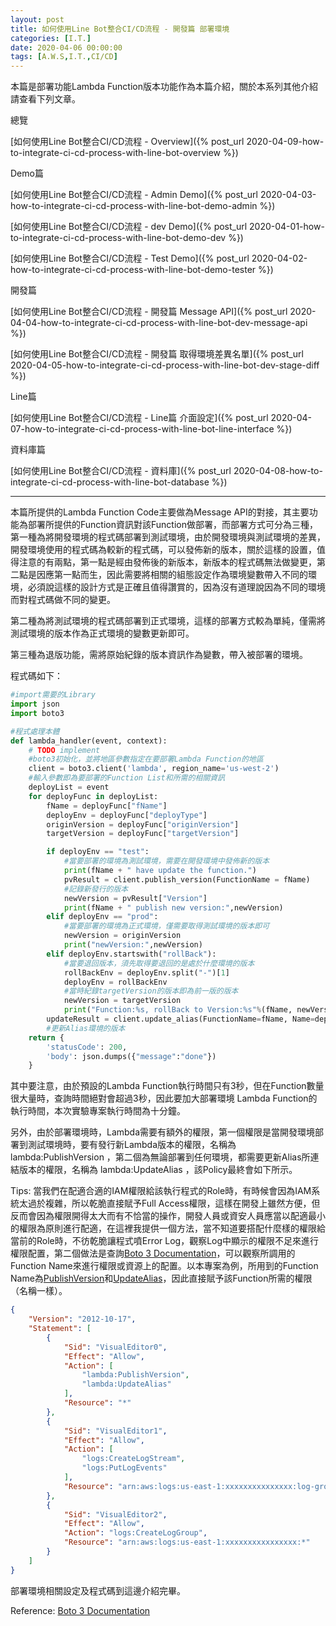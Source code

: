 ```yaml
---
layout: post
title: 如何使用Line Bot整合CI/CD流程 - 開發篇 部署環境
categories: [I.T.]
date: 2020-04-06 00:00:00
tags: [A.W.S,I.T.,CI/CD]
---
```

本篇是部署功能Lambda Function版本功能作為本篇介紹，關於本系列其他介紹請查看下列文章。

<!--more-->

總覽

[如何使用Line Bot整合CI/CD流程 - Overview]({% post_url 2020-04-09-how-to-integrate-ci-cd-process-with-line-bot-overview %})

Demo篇

[如何使用Line Bot整合CI/CD流程 - Admin Demo]({% post_url 2020-04-03-how-to-integrate-ci-cd-process-with-line-bot-demo-admin %})

[如何使用Line Bot整合CI/CD流程 - dev Demo]({% post_url 2020-04-01-how-to-integrate-ci-cd-process-with-line-bot-demo-dev %})

[如何使用Line Bot整合CI/CD流程 - Test Demo]({% post_url 2020-04-02-how-to-integrate-ci-cd-process-with-line-bot-demo-tester %})

開發篇

[如何使用Line Bot整合CI/CD流程 - 開發篇 Message API]({% post_url 2020-04-04-how-to-integrate-ci-cd-process-with-line-bot-dev-message-api %})

[如何使用Line Bot整合CI/CD流程 - 開發篇 取得環境差異名單]({% post_url 2020-04-05-how-to-integrate-ci-cd-process-with-line-bot-dev-stage-diff %})

Line篇

[如何使用Line Bot整合CI/CD流程 - Line篇 介面設定]({% post_url 2020-04-07-how-to-integrate-ci-cd-process-with-line-bot-line-interface %})

資料庫篇

[如何使用Line Bot整合CI/CD流程 - 資料庫]({% post_url 2020-04-08-how-to-integrate-ci-cd-process-with-line-bot-database %})

<hr>

本篇所提供的Lambda Function Code主要做為Message API的對接，其主要功能為部署所提供的Function資訊對該Function做部署，而部署方式可分為三種，第一種為將開發環境的程式碼部署到測試環境，由於開發環境與測試環境的差異，開發環境使用的程式碼為較新的程式碼，可以發佈新的版本，關於這樣的設置，值得注意的有兩點，第一點是經由發佈後的新版本，新版本的程式碼無法做變更，第二點是因應第一點而生，因此需要將相關的組態設定作為環境變數帶入不同的環境，必須說這樣的設計方式是正確且值得讚賞的，因為沒有道理說因為不同的環境而對程式碼做不同的變更。

第二種為將測試環境的程式碼部署到正式環境，這樣的部署方式較為單純，僅需將測試環境的版本作為正式環境的變數更新即可。

第三種為退版功能，需將原始紀錄的版本資訊作為變數，帶入被部署的環境。

程式碼如下：

```python
#import需要的Library
import json
import boto3

#程式處理本體
def lambda_handler(event, context):
    # TODO implement
    #boto3初始化，並將地區參數指定在要部署Lambda Function的地區
    client = boto3.client('lambda', region_name='us-west-2')
    #輸入參數即為要部署的Function List和所需的相關資訊
    deployList = event
    for deployFunc in deployList:
        fName = deployFunc["fName"]
        deployEnv = deployFunc["deployType"]
        originVersion = deployFunc["originVersion"]
        targetVersion = deployFunc["targetVersion"]

        if deployEnv == "test":
            #當要部署的環境為測試環境，需要在開發環境中發佈新的版本
            print(fName + " have update the function.")
            pvResult = client.publish_version(FunctionName = fName)
            #記錄新發行的版本
            newVersion = pvResult["Version"]
            print(fName + " publish new version:",newVersion)
        elif deployEnv == "prod":
            #當要部署的環境為正式環境，僅需要取得測試環境的版本即可
            newVersion = originVersion
            print("newVersion:",newVersion)
        elif deployEnv.startswith("rollBack"):
            #當要退回版本，須先取得要退回的是處於什麼環境的版本
            rollBackEnv = deployEnv.split("-")[1]
            deployEnv = rollBackEnv
            #當時紀錄targetVersion的版本即為前一版的版本
            newVersion = targetVersion
            print("Function:%s, rollBack to Version:%s"%(fName, newVersion))
        updateResult = client.update_alias(FunctionName=fName, Name=deployEnv, FunctionVersion=newVersion)
        #更新Alias環境的版本
    return {
        'statusCode': 200,
        'body': json.dumps({"message":"done"})
    }
```

其中要注意，由於預設的Lambda Function執行時間只有3秒，但在Function數量很大量時，查詢時間絕對會超過3秒，因此要加大部署環境 Lambda Function的執行時間，本次實驗專案執行時間為十分鐘。

另外，由於部署環境時，Lambda需要有額外的權限，第一個權限是當開發環境部署到測試環境時，要有發行新Lambda版本的權限，名稱為 lambda:PublishVersion ，第二個為無論部署到任何環境，都需要更新Alias所連結版本的權限，名稱為 lambda:UpdateAlias ，該Policy最終會如下所示。

Tips:
當我們在配適合適的IAM權限給該執行程式的Role時，有時候會因為IAM系統太過於複雜，所以乾脆直接賦予Full Access權限，這樣在開發上雖然方便，但反而會因為權限開得太大而有不恰當的操作，開發人員或資安人員應當以配適最小的權限為原則進行配適，在這裡我提供一個方法，當不知道要搭配什麼樣的權限給當前的Role時，不彷乾脆讓程式噴Error Log，觀察Log中顯示的權限不足來進行權限配置，第二個做法是查詢[Boto 3 Documentation](https://boto3.amazonaws.com/v1/documentation/api/latest/index.html)，可以觀察所調用的Function Name來進行權限或資源上的配置。以本專案為例，所用到的Function Name為[PublishVersion](https://boto3.amazonaws.com/v1/documentation/api/latest/reference/services/lambda.html#Lambda.Client.publish_version)和[UpdateAlias](https://boto3.amazonaws.com/v1/documentation/api/latest/reference/services/lambda.html#Lambda.Client.update_alias)，因此直接賦予該Function所需的權限（名稱一樣）。

```json
{
    "Version": "2012-10-17",
    "Statement": [
        {
            "Sid": "VisualEditor0",
            "Effect": "Allow",
            "Action": [
                "lambda:PublishVersion",
                "lambda:UpdateAlias"
            ],
            "Resource": "*"
        },
        {
            "Sid": "VisualEditor1",
            "Effect": "Allow",
            "Action": [
                "logs:CreateLogStream",
                "logs:PutLogEvents"
            ],
            "Resource": "arn:aws:logs:us-east-1:xxxxxxxxxxxxxxx:log-group:/aws/lambda/deploy-stage:*"
        },
        {
            "Sid": "VisualEditor2",
            "Effect": "Allow",
            "Action": "logs:CreateLogGroup",
            "Resource": "arn:aws:logs:us-east-1:xxxxxxxxxxxxxxxx:*"
        }
    ]
}
```

部署環境相關設定及程式碼到這邊介紹完畢。

Reference: [Boto 3 Documentation](https://boto3.amazonaws.com/v1/documentation/api/latest/index.html)
